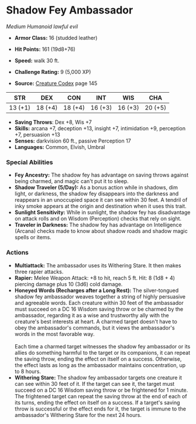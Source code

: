 # Shadow Fey Ambassador

*Medium* *Humanoid* *lawful evil*

- **Armor Class:** 16 (studded leather)
- **Hit Points:** 161 (19d8+76)
- **Speed:** walk 30 ft.

- **Challenge Rating:** 9 (5,000 XP)
- **Source:** [Creature Codex](https://koboldpress.com/kpstore/product/creature-codex-for-5th-edition-dnd) page 145

| STR | DEX | CON | INT | WIS | CHA |
| --- | --- | --- | --- | --- | --- |
| 13 (+1) | 18 (+4) | 18 (+4) | 16 (+3) | 16 (+3) | 20 (+5) |

- **Saving Throws**: Dex +8, Wis +7
- **Skills:** arcana +7, deception +13, insight +7, intimidation +9, perception +7, persuasion +13
- **Senses:** darkvision 60 ft., passive Perception 17
- **Languages:** Common, Elvish, Umbral

### Special Abilities

- **Fey Ancestry:** The shadow fey has advantage on saving throws against being charmed, and magic can't put it to sleep.
- **Shadow Traveler (5/Day):** As a bonus action while in shadows, dim light, or darkness, the shadow fey disappears into the darkness and reappears in an unoccupied space it can see within 30 feet. A tendril of inky smoke appears at the origin and destination when it uses this trait.
- **Sunlight Sensitivity:** While in sunlight, the shadow fey has disadvantage on attack rolls and on Wisdom (Perception) checks that rely on sight.
- **Traveler in Darkness:** The shadow fey has advantage on Intelligence (Arcana) checks made to know about shadow roads and shadow magic spells or items.

### Actions

- **Multiattack:** The ambassador uses its Withering Stare. It then makes three rapier attacks.
- **Rapier:** Melee Weapon Attack: +8 to hit, reach 5 ft. Hit: 8 (1d8 + 4) piercing damage plus 10 (3d6) cold damage.
- **Honeyed Words (Recharges after a Long Rest):** The silver-tongued shadow fey ambassador weaves together a string of highly persuasive and agreeable words. Each creature within 30 feet of the ambassador must succeed on a DC 16 Wisdom saving throw or be charmed by the ambassador, regarding it as a wise and trustworthy ally with the creature's best interests at heart. A charmed target doesn't have to obey the ambassador's commands, but it views the ambassador's words in the most favorable way. <br><br>Each time a charmed target witnesses the shadow fey ambassador or its allies do something harmful to the target or its companions, it can repeat the saving throw, ending the effect on itself on a success. Otherwise, the effect lasts as long as the ambassador maintains concentration, up to 8 hours.
- **Withering Stare:** The shadow fey ambassador targets one creature it can see within 30 feet of it. If the target can see it, the target must succeed on a DC 16 Wisdom saving throw or be frightened for 1 minute. The frightened target can repeat the saving throw at the end of each of its turns, ending the effect on itself on a success. If a target's saving throw is successful or the effect ends for it, the target is immune to the ambassador's Withering Stare for the next 24 hours.


